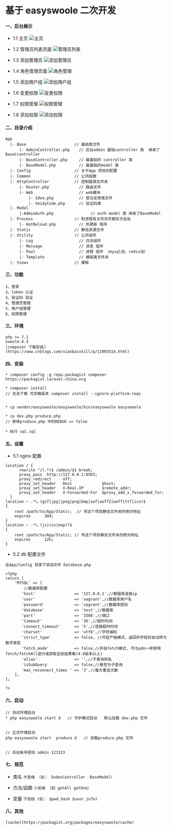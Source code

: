 基于 easyswoole 二次开发
====

#### 一、后台展示
* 1.1 主页
![主页](show/主页.png)

* 1.2 管理员列表页面
![管理员列表](show/管理员列表.png)

* 1.3 添加管理员
![添加管理员](show/添加管理员.png)

* 1.4 角色管理页面
![角色管理](show/角色管理.png)

* 1.5 添加用户组
![添加用户组](show/添加用户组.png)

* 1.6 变更权限
![变更权限](show/变更权限.png)

* 1.7 权限管理
![权限管理](show/权限管理.png)

* 1.8 添加权限
![添加权限](show/添加权限.png)


#### 二、目录介绍
```
App
  |- Base                     // 基础类文件
      |- AdminController.php    // 后台admin 基础controller 类  继承了BaseCcontroller
      |- BaseController.php     // 最基础的 controller 类
      |- BaseModel.php          // 最基础的model 类
  |- Config                   // 关于App 项目的配置
  |- Common                   // 公共函数
  |- HttpController           // 控制器类文件夹
      |- Router.php             // 路由文件
      |- Web                    // web模块
          |- Idea.php           // 意见反馈类文件
          |- VeidyCode.php      // 验证码类
  |- Model
      |-AdminAuth.php                // auth model 类 继承了BaseModel
  |- Process                  // 和进程有关的文件都存于此处
      |- HotReload.php          // 热更新 程序
  |- Static                   // 静态资源文件
  |- Utility                  // 公共组件
      |- Log                    // 日志组件
      |- Message                // 消息 组件
      |- Pool                   // 进程 组件 （mysql池，redis池）
      |- Template               // 模板类文件夹
  |- Views                    // 模板
```

#### 三、功能
```
1、登录
2、token 认证
3、验证码 验证
4、管理员管理
5、用户组管理
6、权限管理
```

#### 三、环境
```
php >= 7.1 
swoole-4.3 
[composer 下载安装](https://www.cnblogs.com/xiaobaiskill/p/11003514.html)
```


#### 四、安装
```
* composer config -g repo.packagist composer https://packagist.laravel-china.org

* composer install
// 无法下载 可忽略版本 composer install --ignore-platform-reqs


* cp vendor/easyswoole/easyswoole/bin/easyswoole easyswoole

* cp dev.php produce.php
// 修改produce.php 中的DEBUG => false

* 执行 sql.sql

```


#### 五、设置
* 5.1 nginx 配置
```
location / {
      rewrite ^/(.*)$ /admin/$1 break;
      proxy_pass  http://127.0.0.1:9503;
      proxy_redirect     off;
      proxy_set_header   Host             $host;
      proxy_set_header   X-Real-IP        $remote_addr;
      proxy_set_header   X-Forwarded-For  $proxy_add_x_forwarded_for;
  }
location ~ .*\.(gif|jpg|jpeg|png|bmp|swf|woff2|woff|ttf|ico)$
{
    root /path/to/App/Static;  // 写这个项目静态文件夹的绝对地址
    expires      30d;
}
location ~ .*\.(js|css|map)?$
{
    root /path/to/App/Static; // 写这个项目静态文件夹的绝对地址
    expires      12h;
}

```
* 5.2 db 配置文件
```
在App/Config 目录下添加文件 Database.php

<?php
return [
    'MYSQL' => [
        //数据库配置
       'host'                 => '127.0.0.1',//数据库连接ip
       'user'                 => 'vagrant',//数据库用户名
       'password'             => 'vagrant',//数据库密码
       'database'             => 'test',//数据库
       'port'                 => '3306',//端口
       'timeout'              => '30',//超时时间
       'connect_timeout'      => '5',//连接超时时间
       'charset'              => 'utf8',//字符编码
       'strict_type'          => false, //开启严格模式，返回的字段将自动转为数字类型
       'fetch_mode'           => false,//开启fetch模式, 可与pdo一样使用fetch/fetchAll逐行或获取全部结果集(4.0版本以上)
       'alias'                => '',//子查询别名
       'isSubQuery'           => false,//是否为子查询
       'max_reconnect_times ' => '3',//最大重连次数
    ],
];

?>
```

#### 六、启动
```
// 测试环境启动
* php easyswoole start d   // 守护模式启动   默认加载 dev.php 文件


// 正式环境启动
php easyswoole start  produce d   // 加载produce.php 文件


// 后台帐号密码 admin 123123
```



#### 七、规范

* 类名
`大驼峰 （如： IndexController  BaseModel）`

* 方法/函数
`小驼峰 （如 getAll getOne）`

* 变量
`下划线 (如： $pwd_hash $user_info)`

#### 八、其他
```
[cache](https://packagist.org/packages/easyswoole/cache)

```